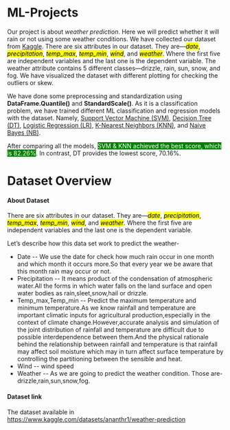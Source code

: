 # ML-Projects

Our project is about <i>weather prediction</i>. Here we will predict whether it will rain or not using some weather conditions. We have collected our dataset from <a href="https://www.kaggle.com">Kaggle</a>. There are six attributes in our dataset. They are—<mark><i>date</i></mark>, <mark><i>precipitation</i></mark>, <mark><i>temp_max</i></mark>, <mark><i>temp_min</i></mark>, <mark><i>wind</i></mark>, and <mark><i>weather</i></mark>. Where the first five are independent variables and the last one is the dependent variable. The weather attribute contains 5 different classes—drizzle, rain, sun, snow, and fog. We have visualized the dataset with different plotting for checking the outliers or skew. 

We have done some preprocessing and standardization using <b>DataFrame.Quantile()</b> and <b>StandardScale()</b>.
As it is a classification problem, we have trained different ML classification and regression models with the dataset. Namely, <a href="https://scikit-learn.org/stable/modules/svm.html#:~:text=Support%20vector%20machines%20(SVMs)%20are,than%20the%20number%20of%20samples.">Support Vector Machine (SVM)</a>, <a href="https://scikit-learn.org/stable/modules/tree.html#:~:text=Decision%20Trees%20(DTs)%20are%20a,as%20a%20piecewise%20constant%20approximation.">Decision Tree (DT)</a>, <a href="https://scikit-learn.org/stable/modules/generated/sklearn.linear_model.LogisticRegression.html">Logistic Regression (LR)</a>, <a href="https://scikit-learn.org/stable/modules/neighbors.html">K-Nearest Neighbors (KNN)</a>, and <a href="https://scikit-learn.org/stable/modules/generated/sklearn.naive_bayes.GaussianNB.html">Naive Bayes (NB)</a>. 

After comparing all the models, <mark style="background-color: green; color: white">SVM & KNN achieved the best score, which is 82.26%</mark>. In contrast, DT provides the lowest score, 70.16%. 

# Dataset Overview

<h4>About Dataset</h4>

There are six attributes in our dataset. They are—<mark><i>date</i></mark>, <mark><i>precipitation</i></mark>, <mark><i>temp_max</i></mark>, <mark><i>temp_min</i></mark>, <mark><i>wind</i></mark>, and <mark><i>weather</i></mark>. Where the first five are independent variables and the last one is the dependent variable. 

Let’s describe how this data set work to predict the weather-
<ul>
<li>Date -- We use the date for check how much rain occur in one month and which month it occurs more.So that every year we be aware that this month rain may occur or not.</li>
<li>Precipitation -- It means product of the condensation of atmospheric water.All the forms in which water falls on the land surface and open water bodies as rain,sleet,snow,hail or drizzle.</li>
<li>Temp_max,Temp_min -- Predict the maximum temperature and minimum temperature.As we know rainfall and temperature are important climatic inputs for agricultural production,especially in the context of climate change.However,accurate analysis and simulation of the joint distribution of rainfall and temperature are difficult due to possible interdependence between them.And the physical rationale behind the relationship between rainfall and temperature is that rainfall may affect soil moisture which may in turn affect surface temperature by controlling the partitioning between the sensible and heat.</li>
<li>Wind -- wind speed</li>
<li>Weather -- As we are going to predict the weather condition. Those are- drizzle,rain,sun,snow,fog.</li>
</ul>

<h4>Dataset link</h4>

The dataset available in https://www.kaggle.com/datasets/ananthr1/weather-prediction
